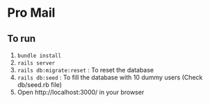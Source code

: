 # Pro Mail

## To run

1. `bundle install`
2. `rails server`
3. `rails db:migrate:reset` : To reset the database
4. `rails db:seed` : To fill the database with 10 dummy users (Check db/seed.rb file)
5. Open http://localhost:3000/ in your browser

